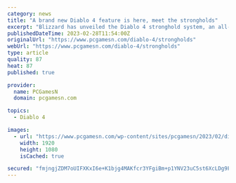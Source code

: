 ```yaml
---
category: news
title: "A brand new Diablo 4 feature is here, meet the strongholds"
excerpt: "Blizzard has unveiled the Diablo 4 stronghold system, an all-new feature that will change the very landscape of the action RPG game as you progress."
publishedDateTime: 2023-02-28T11:54:00Z
originalUrl: "https://www.pcgamesn.com/diablo-4/strongholds"
webUrl: "https://www.pcgamesn.com/diablo-4/strongholds"
type: article
quality: 87
heat: 87
published: true

provider:
  name: PCGamesN
  domain: pcgamesn.com

topics:
  - Diablo 4

images:
  - url: "https://www.pcgamesn.com/wp-content/sites/pcgamesn/2023/02/diablo-4-strongholds.jpg"
    width: 1920
    height: 1080
    isCached: true

secured: "fmjngjZDM7oUIFXKxI6e+K1bjg4MAKfcr3YFgiBm+p1YNV23uC5st6XcLDg9FSAVXgiE/7bB8ZEdQKBczH4UTCrwcq/D9tAjfSlRIEyU5cWd0ofmY4PhxhLAx2A4VfwDTwHsR2vvU4Y6EvBEnxVuCoq207GlXbny1IQLFi68fDKI9EMIqq+0frR2bLzrduQzmny+c2jGFuys23qgU5GnxLl1Cfzo4pzGCvDKJ8hj1CWetWkP7Faty/riPnXIWvP4+KVhz4GtTpl+lBeu9PuK6D6pXboeaffejtIZUTONRm8gLRA1gIzNupK1W6osJH7R4AZQl54MlLsaP8wkQwvThwcj5wMzHqN2HLkCe7+hSvA=;q2mkC1qikmtVT3KRgK6Dtw=="
---
```


